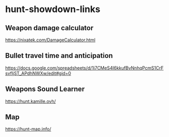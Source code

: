 # hunt-showdown-links

## Weapon damage calculator

https://nixatek.com/DamageCalculator.html

## Bullet travel time and anticipation

https://docs.google.com/spreadsheets/d/1i7CMeS4I6kkufBvNnhqPcmS1CrFsvfljST_APdhNWXw/edit#gid=0

## Weapons Sound Learner

https://hunt.kamille.ovh/

## Map

https://hunt-map.info/
